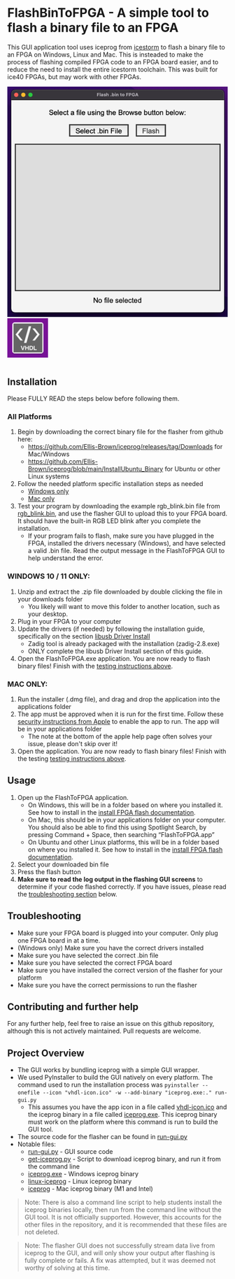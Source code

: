 # FlashBinToFPGA - A simple tool to flash a binary file to an FPGA

This GUI application tool uses iceprog from [icestorm](https://clifford.at/icestorm) to flash a binary file to an FPGA on Windows, Linux and Mac. This is insteaded to make the process of flashing compiled FPGA code to an FPGA board easier, and to reduce the need to install the entire icestorm toolchain. This was built for ice40 FPGAs, but may work with other FPGAs.


![FlasherImage.png](FlasherImage.png) ![FlasherIconImage.png](FlasherIconImage.png)


#

## Installation
Please FULLY READ the steps below before following them.
### All Platforms
1. Begin by downloading the correct binary file for the flasher from github here:
    - https://github.com/Ellis-Brown/iceprog/releases/tag/Downloads for Mac/Windows
    - https://github.com/Ellis-Brown/iceprog/blob/main/InstallUbuntu_Binary for Ubuntu or other Linux systems 
2. Follow the needed platform specific installation steps as needed 
    - [Windows only](#windows-10--11-only)
    - [Mac only](#mac-only)
3. Test your program by downloading the example rgb_blink.bin file from [rgb_blink.bin](rgb_blink.bin), and use the flasher GUI to upload this to your FPGA board. It should have the built-in RGB LED blink after you complete the installation. 
    - If your program fails to flash, make sure you have plugged in the FPGA, installed the drivers necessary (Windows), and have selected a valid .bin file. Read the output message in the FlashToFPGA GUI to help understand the error. 


### WINDOWS 10 / 11 ONLY:
1. Unzip and extract the .zip file downloaded by double clicking the file in your downloads folder
    - You likely will want to move this folder to another location, such as your desktop.
2. Plug in your FPGA to your computer
3. Update the drivers (if needed) by following the installation guide, specifically on the section [libusb Driver Install](https://learn.adafruit.com/adafruit-ft232h-breakout/windows-setup#libusb-driver-install-2084509 )
    - Zadig tool is already packaged with the installation (zadig-2.8.exe) 
    - ONLY complete the libusb Driver Install section of this guide.
4. Open the FlashToFPGA.exe application. You are now ready to flash binary files! Finish with the [testing instructions above](#installation).

### MAC ONLY:
1. Run the installer (.dmg file), and drag and drop the application into the applications folder
2. The app must be approved when it is run for the first time. Follow these [security instructions from Apple](https://support.apple.com/guide/mac-help/open-a-mac-app-from-an-unidentified-developer-mh40616/mac) to enable the app to run. The app will be in your applications folder
    - The note at the bottom of the apple help page often solves your issue, please don't skip over it!
4. Open the application. You are now ready to flash binary files! Finish with the testing [testing instructions above](#installation).

## Usage
1. Open up the FlashToFPGA application. 
    - On Windows, this will be in a folder based on where you installed it. See how to install in the [install FPGA flash documentation](#installation).
    - On Mac, this should be in your applications folder on your computer. You should also be able to find this using Spotlight Search, by pressing Command + Space, then searching “FlashToFPGA.app”
    - On Ubuntu and other Linux platforms, this will be in a folder based on where you installed it. See how to install in the [install FPGA flash documentation](#installation).
2. Select your downloaded bin file
3. Press the flash button
4. __Make sure to read the log output in the flashing GUI screens__ to determine if your code flashed correctly. If you have issues, please read the [troubleshooting section](#troubleshooting) below.


## Troubleshooting
- Make sure your FPGA board is plugged into your computer. Only plug one FPGA board in at a time.
- (Windows only) Make sure you have the correct drivers installed 
- Make sure you have selected the correct .bin file
- Make sure you have selected the correct FPGA board
- Make sure you have installed the correct version of the flasher for your platform
- Make sure you have the correct permissions to run the flasher

## Contributing and further help
For any further help, feel free to raise an issue on this github repository, although this is not actively maintained. Pull requests are welcome. 

## Project Overview
- The GUI works by bundling iceprog with a simple GUI wrapper. 
- We used PyInstaller to build the GUI natively on every platform. The command used to run the installation process was `pyinstaller --onefile --icon "vhdl-icon.ico" -w --add-binary "iceprog.exe:." run-gui.py`
    - This assumes you have the app icon in a file called [vhdl-icon.ico](vhdl-icon.ico) and the iceprog binary in a file called [iceprog.exe](iceprog.exe). This iceprog binary must work on the platform where this command is run to build the GUI tool.
- The source code for the flasher can be found in [run-gui.py](run-gui.py)
- Notable files:
    - [run-gui.py](run-gui.py) - GUI source code
    - [get-iceprog.py](get-iceprog.py) - Script to download iceprog binary, and run it from the command line
    - [iceprog.exe](iceprog.exe) - Windows iceprog binary
    - [linux-iceprog](linux-iceprog) - Linux iceprog binary
    - [iceprog](iceprog) - Mac iceprog binary (M1 and Intel)
> Note: There is also a command line script to help students install the iceprog binaries locally, then run from the command line without the GUI tool. It is not officially supported. However, this accounts for the other files in the repository, and it is recommended that these files are not deleted. 

> Note: The flasher GUI does not successfully stream data live from iceprog to the GUI, and will only show your output after flashing is fully complete or fails. A fix was attempted, but it was deemed not worthy of solving at this time.
